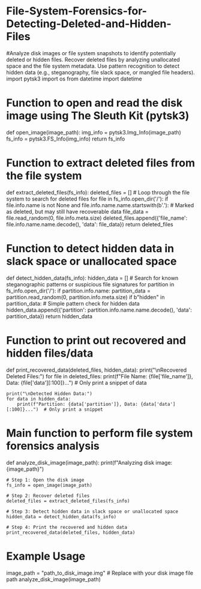 # File-System-Forensics-for-Detecting-Deleted-and-Hidden-Files
#Analyze disk images or file system snapshots to identify potentially deleted or hidden files. Recover deleted files by analyzing unallocated space and the file system metadata. Use pattern recognition to detect hidden data (e.g., steganography, file slack space, or mangled file headers).
import pytsk3
import os
from datetime import datetime

# Function to open and read the disk image using The Sleuth Kit (pytsk3)
def open_image(image_path):
    img_info = pytsk3.Img_Info(image_path)
    fs_info = pytsk3.FS_Info(img_info)
    return fs_info

# Function to extract deleted files from the file system
def extract_deleted_files(fs_info):
    deleted_files = []
    # Loop through the file system to search for deleted files
    for file in fs_info.open_dir('/'):
        if file.info.name is not None and file.info.name.name.startswith(b'.'):
            # Marked as deleted, but may still have recoverable data
            file_data = file.read_random(0, file.info.meta.size)
            deleted_files.append({'file_name': file.info.name.name.decode(), 'data': file_data})
    return deleted_files

# Function to detect hidden data in slack space or unallocated space
def detect_hidden_data(fs_info):
    hidden_data = []
    # Search for known steganographic patterns or suspicious file signatures
    for partition in fs_info.open_dir('/'):
        if partition.info.name:
            partition_data = partition.read_random(0, partition.info.meta.size)
            if b"hidden" in partition_data:  # Simple pattern check for hidden data
                hidden_data.append({'partition': partition.info.name.name.decode(), 'data': partition_data})
    return hidden_data

# Function to print out recovered and hidden files/data
def print_recovered_data(deleted_files, hidden_data):
    print("\nRecovered Deleted Files:")
    for file in deleted_files:
        print(f"File Name: {file['file_name']}, Data: {file['data'][:100]}...")  # Only print a snippet of data

    print("\nDetected Hidden Data:")
    for data in hidden_data:
        print(f"Partition: {data['partition']}, Data: {data['data'][:100]}...")  # Only print a snippet

# Main function to perform file system forensics analysis
def analyze_disk_image(image_path):
    print(f"Analyzing disk image: {image_path}")
    
    # Step 1: Open the disk image
    fs_info = open_image(image_path)
    
    # Step 2: Recover deleted files
    deleted_files = extract_deleted_files(fs_info)
    
    # Step 3: Detect hidden data in slack space or unallocated space
    hidden_data = detect_hidden_data(fs_info)
    
    # Step 4: Print the recovered and hidden data
    print_recovered_data(deleted_files, hidden_data)

# Example Usage
image_path = "path_to_disk_image.img"  # Replace with your disk image file path
analyze_disk_image(image_path)
